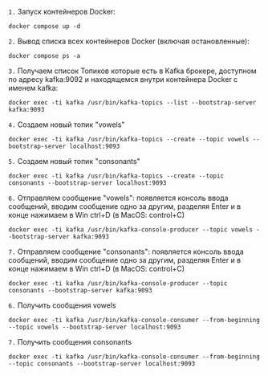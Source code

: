 `1.` Запуск контейнеров Docker:
```shell
docker compose up -d
```

`2.` Вывод списка всех контейнеров Docker (включая остановленные):
```shell
docker compose ps -a
```

`3.` Получаем список Топиков которые есть в Kafka брокере, доступном по адресу kafka:9092 и находящемся внутри контейнера Docker с именем kafka:
```shell
docker exec -ti kafka /usr/bin/kafka-topics --list --bootstrap-server kafka:9093
```

`4.` Создаем новый топик "vowels"
```shell
docker exec -ti kafka /usr/bin/kafka-topics --create --topic vowels --bootstrap-server localhost:9093
```

`5.` Создаем новый топик "consonants"
```shell
docker exec -ti kafka /usr/bin/kafka-topics --create --topic consonants --bootstrap-server localhost:9093
```

`6.` Отправляем сообщение "vowels": появляется консоль ввода сообщений, вводим сообщение одно за другим, разделяя Enter и в конце нажимаем в Win ctrl+D (в MacOS: control+C)
```shell
docker exec -ti kafka /usr/bin/kafka-console-producer --topic vowels --bootstrap-server kafka:9093
```

`7.` Отправляем сообщение "consonants": появляется консоль ввода сообщений, вводим сообщение одно за другим, разделяя Enter и в конце нажимаем в Win ctrl+D (в MacOS: control+C)
```shell
docker exec -ti kafka /usr/bin/kafka-console-producer --topic consonants --bootstrap-server kafka:9093
```

`6.` Получить сообщения vowels
```shell
docker exec -ti kafka /usr/bin/kafka-console-consumer --from-beginning --topic vowels --bootstrap-server localhost:9093
```

`7.` Получить сообщения consonants
```shell
docker exec -ti kafka /usr/bin/kafka-console-consumer --from-beginning --topic consonants --bootstrap-server localhost:9093
```